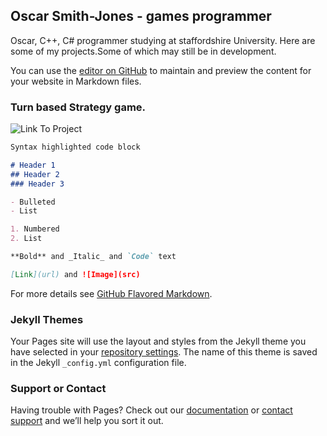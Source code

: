 ## Oscar Smith-Jones - games programmer

Oscar, C++, C# programmer studying at staffordshire University. Here are some of my projects.Some of which may still be in development.

You can use the [editor on GitHub](https://github.com/ozzysmithjones/ozzysmithjones.github.io/edit/master/README.md) to maintain and preview the content for your website in Markdown files.


### Turn based Strategy game.

![Link To Project](https://drive.google.com/file/d/1xEEXxgu5fvZZQyiNOn5m9ll_yXbaqW6t/view?usp=sharing)

```markdown
Syntax highlighted code block

# Header 1 
## Header 2
### Header 3

- Bulleted
- List

1. Numbered
2. List

**Bold** and _Italic_ and `Code` text

[Link](url) and ![Image](src)
```

For more details see [GitHub Flavored Markdown](https://guides.github.com/features/mastering-markdown/).

### Jekyll Themes

Your Pages site will use the layout and styles from the Jekyll theme you have selected in your [repository settings](https://github.com/ozzysmithjones/ozzysmithjones.github.io/settings). The name of this theme is saved in the Jekyll `_config.yml` configuration file.

### Support or Contact

Having trouble with Pages? Check out our [documentation](https://help.github.com/categories/github-pages-basics/) or [contact support](https://github.com/contact) and we’ll help you sort it out.
